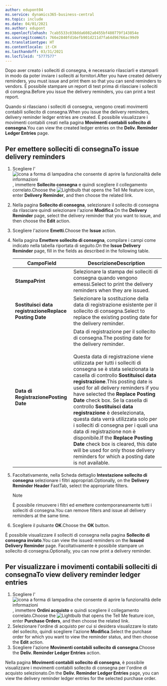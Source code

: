 ```yaml
---
author: edupont04
ms.service: dynamics365-business-central
ms.topic: include
ms.date: 04/01/2021
ms.author: edupont
ms.openlocfilehash: 7cab5533c038dda6082a0455bf480779f143854e
ms.sourcegitcommit: 766e2840fd16efb901d211d7fa64d96766ac99d9
ms.translationtype: HT
ms.contentlocale: it-CH
ms.lasthandoff: 03/31/2021
ms.locfileid: "5777577"
---
```

<span data-ttu-id="894e4-101">Dopo aver creato i solleciti di consegna, è necessario rilasciarli e stamparli in modo da poter inviare i solleciti ai fornitori.</span><span class="sxs-lookup"><span data-stu-id="894e4-101">After you have created delivery reminders, you must issue and print them so that you can send reminders to vendors.</span></span> <span data-ttu-id="894e4-102">È possibile stampare un report di test prima di rilasciare i solleciti di consegna.</span><span class="sxs-lookup"><span data-stu-id="894e4-102">Before you issue the delivery reminders, you can print a test report.</span></span>  

<span data-ttu-id="894e4-103">Quando si rilasciano i solleciti di consegna, vengono creati movimenti contabili sollecito di consegna.</span><span class="sxs-lookup"><span data-stu-id="894e4-103">When you issue the delivery reminders, delivery reminder ledger entries are created.</span></span> <span data-ttu-id="894e4-104">È possibile visualizzare i movimenti contabili creati nella pagina **Movimenti contabili sollecito di consegna**.</span><span class="sxs-lookup"><span data-stu-id="894e4-104">You can view the created ledger entries on the **Deliv. Reminder Ledger Entries** page.</span></span>  

## <a name="to-issue-delivery-reminders"></a><span data-ttu-id="894e4-105">Per emettere solleciti di consegna</span><span class="sxs-lookup"><span data-stu-id="894e4-105">To issue delivery reminders</span></span>  

1. <span data-ttu-id="894e4-106">Scegliere l'![icona a forma di lampadina che consente di aprire la funzionalità delle informazioni](../../../media/ui-search/search_small.png "Informazioni sull'operazione che si desidera eseguire"), immettere **Sollecito consegna** e quindi scegliere il collegamento correlato.</span><span class="sxs-lookup"><span data-stu-id="894e4-106">Choose the ![Lightbulb that opens the Tell Me feature](../../../media/ui-search/search_small.png "Tell me what you want to do") icon, enter **Delivery Reminder**, and then choose the related link.</span></span>  
2. <span data-ttu-id="894e4-107">Nella pagina **Sollecito di consegna**, selezionare il sollecito di consegna da rilasciare quindi selezionare l'azione **Modifica**.</span><span class="sxs-lookup"><span data-stu-id="894e4-107">On the **Delivery Reminder** page, select the delivery reminder that you want to issue, and then choose the **Edit** action.</span></span>  
3. <span data-ttu-id="894e4-108">Scegliere l'azione **Emetti**.</span><span class="sxs-lookup"><span data-stu-id="894e4-108">Choose the **Issue** action.</span></span>  
4. <span data-ttu-id="894e4-109">Nella pagina **Emettere sollecito di consegna**, compilare i campi come indicato nella tabella riportata di seguito.</span><span class="sxs-lookup"><span data-stu-id="894e4-109">On the **Issue Delivery Reminder** page, fill in the fields as described in the following table.</span></span>  

    |<span data-ttu-id="894e4-110">Campo</span><span class="sxs-lookup"><span data-stu-id="894e4-110">Field</span></span>|<span data-ttu-id="894e4-111">Descrizione</span><span class="sxs-lookup"><span data-stu-id="894e4-111">Description</span></span>|  
    |---------------------------------|---------------------------------------|  
    |<span data-ttu-id="894e4-112">**Stampa**</span><span class="sxs-lookup"><span data-stu-id="894e4-112">**Print**</span></span>|<span data-ttu-id="894e4-113">Selezionare la stampa dei solleciti di consegna quando vengono emessi.</span><span class="sxs-lookup"><span data-stu-id="894e4-113">Select to print the delivery reminders when they are issued.</span></span>|  
    |<span data-ttu-id="894e4-114">**Sostituisci data registrazione**</span><span class="sxs-lookup"><span data-stu-id="894e4-114">**Replace Posting Date**</span></span>|<span data-ttu-id="894e4-115">Selezionare la sostituzione della data di registrazione esistente per il sollecito di consegna.</span><span class="sxs-lookup"><span data-stu-id="894e4-115">Select to replace the existing posting date for the delivery reminder.</span></span>|  
    |<span data-ttu-id="894e4-116">**Data di Registrazione**</span><span class="sxs-lookup"><span data-stu-id="894e4-116">**Posting Date**</span></span>|<span data-ttu-id="894e4-117">Data di registrazione per il sollecito di consegna.</span><span class="sxs-lookup"><span data-stu-id="894e4-117">The posting date for the delivery reminder.</span></span><br /><br /> <span data-ttu-id="894e4-118">Questa data di registrazione viene utilizzata per tutti i solleciti di consegna se è stata selezionata la casella di controllo **Sostituisci data registrazione**.</span><span class="sxs-lookup"><span data-stu-id="894e4-118">This posting date is used for all delivery reminders if you have selected the **Replace Posting Date** check box.</span></span> <span data-ttu-id="894e4-119">Se la casella di controllo **Sostituisci data registrazione** è deselezionata, questa data verrà utilizzata solo per i solleciti di consegna per i quali una data di registrazione non è disponibile.</span><span class="sxs-lookup"><span data-stu-id="894e4-119">If the **Replace Posting Date** check box is cleared, this date will be used for only those delivery reminders for which a posting date is not available.</span></span>|  

5. <span data-ttu-id="894e4-120">Facoltativamente, nella Scheda dettaglio **Intestazione sollecito di consegna** selezionare i filtri appropriati.</span><span class="sxs-lookup"><span data-stu-id="894e4-120">Optionally, on the **Delivery Reminder Header** FastTab, select the appropriate filters.</span></span>  

    > [!NOTE]  
    >  <span data-ttu-id="894e4-121">È possibile rimuovere i filtri ed emettere contemporaneamente tutti i solleciti di consegna.</span><span class="sxs-lookup"><span data-stu-id="894e4-121">You can remove filters and issue all delivery reminders at the same time.</span></span>  

6. <span data-ttu-id="894e4-122">Scegliere il pulsante **OK**.</span><span class="sxs-lookup"><span data-stu-id="894e4-122">Choose the **OK** button.</span></span>  

<span data-ttu-id="894e4-123">È possibile visualizzare il solleciti di consegna nella pagina **Sollecito di consegna inviato**.</span><span class="sxs-lookup"><span data-stu-id="894e4-123">You can view the issued reminders on the **Issued Delivery Reminder** page.</span></span> <span data-ttu-id="894e4-124">Facoltativamente è possibile stampare un sollecito di consegna.</span><span class="sxs-lookup"><span data-stu-id="894e4-124">Optionally, you can now print a delivery reminder.</span></span>  

## <a name="to-view-delivery-reminder-ledger-entries"></a><span data-ttu-id="894e4-125">Per visualizzare i movimenti contabili solleciti di consegna</span><span class="sxs-lookup"><span data-stu-id="894e4-125">To view delivery reminder ledger entries</span></span>  

1. <span data-ttu-id="894e4-126">Scegliere l'![icona a forma di lampadina che consente di aprire la funzionalità delle informazioni](../../../media/ui-search/search_small.png "Informazioni sull'operazione che si desidera eseguire"), immettere **Ordini acquisto** e quindi scegliere il collegamento correlato.</span><span class="sxs-lookup"><span data-stu-id="894e4-126">Choose the ![Lightbulb that opens the Tell Me feature](../../../media/ui-search/search_small.png "Tell me what you want to do") icon, enter **Purchase Orders**, and then choose the related link.</span></span>  
2. <span data-ttu-id="894e4-127">Selezionare l'ordine di acquisto per cui si desidera visualizzare lo stato del sollecito, quindi scegliere l'azione **Modifica**.</span><span class="sxs-lookup"><span data-stu-id="894e4-127">Select the purchase order for which you want to view the reminder status, and then choose the **Edit** action.</span></span>  
3. <span data-ttu-id="894e4-128">Scegliere l'azione **Movimenti contabili sollecito di consegna**.</span><span class="sxs-lookup"><span data-stu-id="894e4-128">Choose the **Deliv. Reminder Ledger Entries** action.</span></span>  

<span data-ttu-id="894e4-129">Nella pagina **Movimenti contabili sollecito di consegna**, è possibile visualizzare i movimenti contabili sollecito di consegna per l'ordine di acquisto selezionato.</span><span class="sxs-lookup"><span data-stu-id="894e4-129">On the **Deliv. Reminder Ledger Entries** page, you can view the delivery reminder ledger entries for the selected purchase order.</span></span>  

